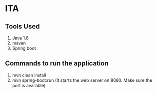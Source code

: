 # ITA

## Tools Used
1. Java 1.8
2. maven
3. Spring boot

## Commands to run the application
1. mvn clean install
2. mvn spring-boot:run (It starts the web server on 8080. Make sure the port is available)




